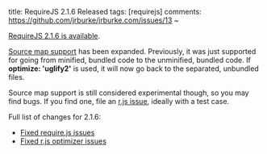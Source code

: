 title: RequireJS 2.1.6 Released
tags: [requirejs]
comments: https://github.com/jrburke/jrburke.com/issues/13
~

[RequireJS 2.1.6 is available](http://www.requirejs.org/docs/download.html).

[Source map support](http://www.requirejs.org/docs/optimization.html#sourcemaps) has been expanded. Previously, it was just supported for going from minified, bundled code to the unminified, bundled code. If **optimize: 'uglify2'** is used, it will now go back to the separated, unbundled files.

Source map support is still considered experimental though, so you may find bugs. If you find one, file an [r.js issue](https://github.com/jrburke/r.js/issues), ideally with a test case.

Full list of changes for 2.1.6:

* [Fixed require.js issues](https://github.com/jrburke/requirejs/issues?direction=desc&milestone=27&page=1&sort=created&state=closed)
* [Fixed r.js optimizer issues](https://github.com/jrburke/r.js/issues?milestone=25&page=1&state=closed)
